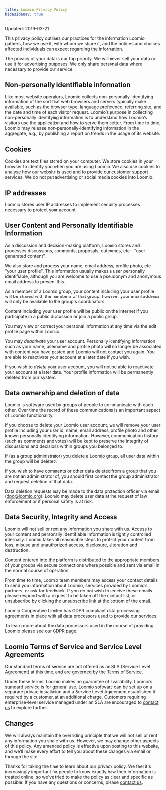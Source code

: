 ```yaml
---
title: Loomio Privacy Policy
hidesidenav: true
---
```


Updated: 2019-03-21

This privacy policy outlines our practices for the information Loomio gathers, how we use it, with whom we share it, and the notices and choices affected individuals can expect regarding the information.

The privacy of your data is our top priority. We will never sell your data or use it for advertising purposes. We only share personal data where necessary to provide our service.

## Non-personally identifiable information

Like most website operators, Loomio collects non-personally-identifying information of the sort that web browsers and servers typically make available, such as the browser type, language preference, referring site, and the date and time of each visitor request. Loomio’s purpose in collecting non-personally identifying information is to understand how Loomio’s visitors use the application and how to serve them better. From time to time, Loomio may release non-personally-identifying information in the aggregate, e.g., by publishing a report on trends in the usage of its website.

## Cookies

Cookies are text files stored on your computer. We store cookies in your browser to identify you when you are using Loomio. We also use cookies to analyse how our website is used and to provide our customer support services. We do not put advertising or social media cookies into Loomio.

## IP addresses

Loomio stores user IP addresses to implement security processes necessary to protect your account.

## User Content and Personally Identifiable Information

As a discussion and decision-making platform, Loomio stores and processes discussions, comments, proposals, outcomes, etc - “user generated content”.

We also store and process your name, email address, profile photo, etc - "your user profile". This information usually makes a user personally identifiable, although you are welcome to use a pseudonym and anonymous email address to prevent this.

As a member of a Loomio group, your content including your user profile will be shared with the members of that group, however your email address will only be available to the group's coordinators.

Content including your user profile will be public on the internet if you participate in a public discussion or join a public group.

You may view or correct your personal information at any time via the edit profile page within Loomio.

You may _deactivate_ your user account. Personally identifying information such as your name, username and profile photo will no longer be associated with content you have posted and Loomio will not contact you again. You are able to reactivate your account at a later date if you wish.

If you wish to _delete_ your user account, you will not be able to reactivate your account at a later date. Your profile information will be permanently deleted from our system.

## Data ownership and deletion of data

Loomio is software used by groups of people to communicate with each other. Over time the record of these communications is an important aspect of Loomio functionality.

If you choose to delete your Loomio user account, we will remove your user profile including your user id, name, email address, profile photo and other known personally identifying information. However, communication history (such as comments and votes) will be kept to preserve the integrity of discussions and decisions within groups you belonged to.

If (as a group administrator) you delete a Loomio group, all user data within the group will be deleted.

If you wish to have comments or other data deleted from a group that you are not an administrator of, you should first contact the group administrator and request deletion of that data.

Data deletion requests may be made to the data protection officer via email (dpo@loomio.org). Loomio may delete user data at the request of law enforcement or if personal safety is at risk.

## Data Security, Integrity and Access

Loomio will not sell or rent any information you share with us. Access to your content and personally identifiable information is tightly controlled internally. Loomio takes all reasonable steps to protect your content from loss, misuse and unauthorized access, disclosure, alteration and destruction.

Content entered into the platform is distributed to the appropriate members of your groups via secure connections where possible and sent via email in the normal course of operation.

From time to time, Loomio team members may access your contact details to send you information about Loomio, services provided by Loomio’s partners, or ask for feedback. If you do not wish to receive these emails please respond with a request to be taken off the contact list, or unsubscribe by clicking the unsubscribe link at the bottom of the email.

Loomio Cooperative Limited has GDPR compliant data processing agreements in place with all data processors used to provide our services.

To learn more about the data processors used in the course of providing Loomio please see our [GDPR](../gdpr) page.

## Loomio Terms of Service and Service Level Agreements

Our standard terms of service are not offered as an SLA (Service Level Agreement) at this time, and are governed by the [Terms of Service](../terms_of_service).

Under these terms, Loomio makes no guarantee of availability. Loomio’s standard service is for general use. Loomio software can be set up on a separate private installation and a Service Level Agreement established if required by a customer, at an additional charge. Customers requiring enterprise-level service managed under an SLA are encouraged to [contact us](https://www.loomio.org/contact) to explore further.

## Changes

We will always maintain the overriding principle that we will not sell or rent any information you share with us. However, we may change other aspects of this policy. Any amended policy is effective upon posting to this website, and we’ll make every effort to tell you about these changes via email or through the site.

Thanks for taking the time to learn about our privacy policy. We feel it's increasingly important for people to know exactly how their information is treated online, so we've tried to make the policy as clear and specific as possible. If you have any questions or concerns, please [contact us](https://www.loomio.org/contact).
